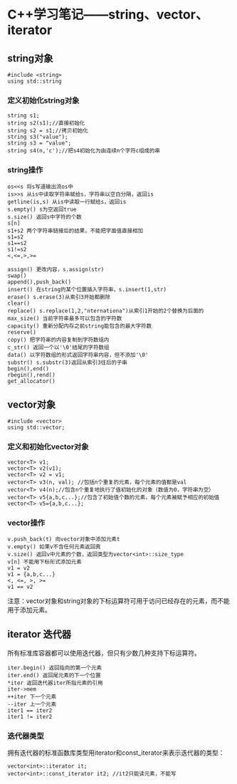 # C++学习笔记——string、vector、iterator

## string对象

```
#include <string>
using std::string
```

### 定义初始化string对象

```
string s1;
string s2(s1);//直接初始化
string s2 = s1;//拷贝初始化
string s3("value");
string s3 = "value";
string s4(n,'c');//把s4初始化为由连续n个字符c组成的串
```
### string操作

```
os<<s 将s写道输出流os中
is>>s 从is中读取字符串赋给s，字符串以空白分隔，返回is
getline(is,s) 从is中读取一行赋给s，返回is
s.empty() s为空返回true
s.size() 返回s中字符的个数
s[n]
s1+s2 两个字符串链接后的结果，不能把字面值直接相加
s1=s2
s1==s2
s1!=s2
<,<=,>,>= 
```

```
assign() 更改内容，s.assign(str)
swap() 
append(),push_back()
insert() 在string的某个位置插入字符串，s.insert(1,str)
erase() s.erase(3)从索引3开始都删除
clear()
replace() s.replace(1,2,"nternationa")从索引1开始的2个替换为后面的
max_size() 当前字符串最多可以包含的字符数
capacity() 重新分配内存之前string能包含的最大字符数
reserve()
copy() 把字符串的内容复制到字符数组内
c_str() 返回一个以'\0'结尾的字符数组
data() 以字符数组的形式返回字符串内容，但不添加'\0'
substr() s.substr(3)返回从索引3往后的子串
begin(),end()
rbegin(),rend()
get_allocator()
```

## vector对象

```
#include <vector>
using std::vector;
```

### 定义和初始化vector对象

```
vector<T> v1;
vector<T> v2(v1);
vector<T> v2 = v1;
vector<T> v3(n, val); //包括n个重复的元素，每个元素的值都是val
vector<T> v4(n);//包含n个重复地执行了值初始化的对象（数值为0，字符串为空）
vector<T> v5{a,b,c...};//包含了初始值个数的元素，每个元素被赋予相应的初始值
vector<T> v5={a,b,c...};
```
### vector操作

```
v.push_back(t) 向vector对象中添加元素t
v.empty() 如果v不含任何元素返回真
v.size() 返回v中元素的个数，返回类型为vector<int>::size_type
v[n] 不能用下标形式添加元素
v1 = v2
v1 = {a,b,c...}
<, <=, >, >=
v1 == v2
```
注意：vector对象和string对象的下标运算符可用于访问已经存在的元素，而不能用于添加元素。

## iterator 迭代器

所有标准库容器都可以使用迭代器，但只有少数几种支持下标运算符。

```
iter.begin() 返回指向的第一个元素
iter.end() 返回尾元素的下一个位置
*iter 返回迭代器iter所指元素的引用
iter->mem
++iter 下一个元素
--iter 上一个元素
iter1 == iter2
iter1 != iter2
```

### 迭代器类型

拥有迭代器的标准函数库类型用iterator和const_iterator来表示迭代器的类型：

```
vector<int>::iterator it;
vector<int>::const_iterator it2; //it2只能读元素，不能写
```